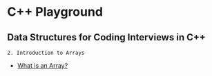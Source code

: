 # C++ Playground

## Data Structures for Coding Interviews in C++

`2. Introduction to Arrays`

- [What is an Array?](https://www.educative.io/courses/data-structures-coding-interviews-cpp/JYlGlXpOP62)
